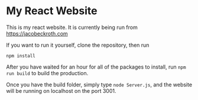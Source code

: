 # My React Website

This is my react website. It is currently being run from https://jacobeckroth.com

If you want to run it yourself, clone the repository, then run

`npm install`

After you have waited for an hour for all of the packages to install, run `npm run build` to build the production. 

Once you have the build folder, simply type `node Server.js`, and the website will be running on localhost on the port 3001.

